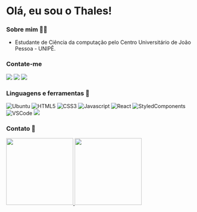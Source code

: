 # Olá, eu sou o Thales!

### Sobre mim 👨‍💻

- Estudante de Ciência da computação pelo Centro Universitário de João Pessoa - UNIPÊ.

### Contate-me
[![](https://img.shields.io/badge/LinkedIn-0077B5?style=for-the-badge&logo=linkedin&logoColor=white)](https://www.linkedin.com/in/thales-hip%C3%B3lito-viegas-915651207/)
[![](https://img.shields.io/badge/WhatsApp-25D366?style=for-the-badge&logo=whatsapp&logoColor=white)](https://wa.me/5583986456068)
[![](https://img.shields.io/badge/Gmail-D14836?style=for-the-badge&logo=gmail&logoColor=white)](mailto:thalesviegas8@gmail.com)


### Linguagens e ferramentas 🧰

![Ubuntu](https://img.shields.io/badge/Ubuntu-E95420?style=for-the-badge&logo=ubuntu&logoColor=white)
![HTML5](https://img.shields.io/badge/HTML5-E34F26?style=for-the-badge&logo=html5&logoColor=white)
![CSS3](https://img.shields.io/badge/CSS3-1572B6?style=for-the-badge&logo=css3&logoColor=white)
![Javascript](https://img.shields.io/badge/JavaScript-F7DF1E?style=for-the-badge&logo=javascript&logoColor=black)
![React](https://img.shields.io/badge/React-20232A?style=for-the-badge&logo=react&logoColor=61DAFB)
![StyledComponents](https://img.shields.io/badge/styled--components-DB7093?style=for-the-badge&logo=styled-components&logoColor=white)
![VSCode](https://img.shields.io/badge/Visual_Studio_Code-0078D4?style=for-the-badge&logo=visual%20studio%20code&logoColor=white)
![](https://img.shields.io/badge/Windows-0078D6?style=for-the-badge&logo=windows&logoColor=white)


### Contato 📧

<div>
  <a href="https://github.com/Thaleshtv">
  <img height="180em" src="https://github-readme-stats.vercel.app/api?username=Thaleshtv&show_icons=true&theme=dark&include_all_commits=true&count_private=true"/>
  <img height="180em" src="https://github-readme-stats.vercel.app/api/top-langs/?username=Thaleshtv&layout=compact&langs_count=7&theme=dark"/>
</div>
